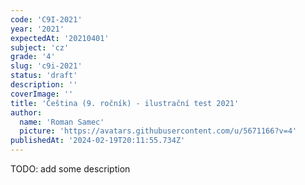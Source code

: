 ```yaml
---
code: 'C9I-2021'
year: '2021'
expectedAt: '20210401'
subject: 'cz'
grade: '4'
slug: 'c9i-2021'
status: 'draft'
description: ''
coverImage: ''
title: 'Čeština (9. ročník) - ilustrační test 2021'
author:
  name: 'Roman Samec'
  picture: 'https://avatars.githubusercontent.com/u/5671166?v=4'
publishedAt: '2024-02-19T20:11:55.734Z'
---
```


TODO: add some description